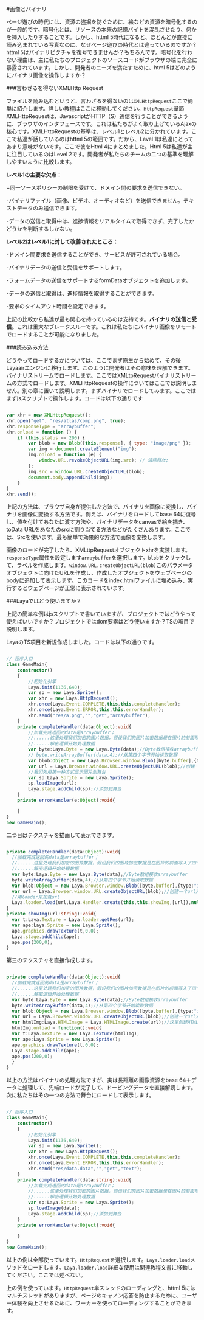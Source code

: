 #画像とバイナリ

ページ遊びの時代には、資源の盗掘を防ぐために、絵などの資源を暗号化するのが一般的です。暗号化とは、リソースの本来の記憶バイトを混乱させたり、何かを挿入したりすることです。しかし、httml 5時代になると、ほとんどが直接に読み込まれている写真なのに、なぜページ遊びの時代とは違っているのですか？httml 5はバイナリピクチャを復号できませんか？もちろんです。暗号化を行わない理由は、主に私たちのプロジェクトのソースコードがブラウザの端に完全に暴露されています。しかし、開発者のニーズを満たすために、html 5はどのようにバイナリ画像を操作しますか？

###言わざるを得ないXMLHttp Request

ファイルを読み込むというと、言わざるを得ないのは`XMLHttpRequest`ここで簡単に紹介します。詳しい教程はここに移動してください。`HttpRequest`章節XMLHttpRequestは、JavascriptがHTTP（S）通信を行うことができるように、ブラウザのインタフェースです。これは私たちがよく取り上げているAjaxの核心です。XMLHttpRequestの基準は、レベル1とレベル2に分かれています。ここで私達が話しているのはhttml 5の範囲です。だから、Level 1は私達にとってあまり意味がないです。ここで彼をHtml 4にまとめました。Html 5は私達が主に注目しているのはLevel 2です。開発者が私たちのチームの二つの基準を理解しやすいように比較します。


 **レベル1の主要な欠点：**

−同一ソースポリシーの制限を受けて、ドメイン間の要求を送信できない。

-バイナリファイル（画像、ビデオ、オーディオなど）を送信できません。テキストデータのみ送信できます。

-データの送信と取得中は、進捗情報をリアルタイムで取得できず、完了したかどうかを判断するしかない。


  **レベル2はレベル1に対して改善されたところ：**

-ドメイン間要求を送信することができ、サービスが許可されている場合。

-バイナリデータの送信と受信をサポートします。

-フォームデータの送信をサポートするformDataオブジェクトを追加します。

-データの送信と取得は、進捗情報を取得することができます。

-要求のタイムアウト時間を設定できます。

上記の比較から私達が最も関心を持っているのは支持です。**バイナリの送信と受信**。これは重大なブレークスルーです。これは私たちにバイナリ画像をリモートでロードすることが可能になりました。

###読み込み方法

どうやってロードするかについては、ここでまず原生から始めて、その後Layaairエンジンに移行します。このように開発者はその意味を理解できます。バイナリストリームでロードします。ここではXMLtpRequestバイナリストリームの方式でロードします。XMLHttpRequestの操作についてはここでは説明しません。別の章に置いて説明します。まずバイナリでロードしてみます。ここではまずjsスクリプトで操作します。コードは以下の通りです


```javascript

var xhr = new XMLHttpRequest();
xhr.open("get", "res/atlas/comp.png", true);
xhr.responseType = "arraybuffer";
xhr.onload = function () {
    if (this.status == 200) {
        var blob = new Blob([this.response], { type: "image/png" });
        var img = document.createElement("img");
        img.onload = function (e) {
            window.URL.revokeObjectURL(img.src); // 清除释放;
        };
        img.src = window.URL.createObjectURL(blob);
        document.body.appendChild(img);
    }
}
xhr.send();
```


上記の方法は、ブラウザ自身が提供した方法で、バイナリを画像に変換し、バイナリを画像に変換する方法です。例えば、バイナリをロードしてbase 64に復号し、値を付けてあなたに渡す方法や、バイナリデータをcanvasで絵を描き、toData URLをあなたのsrcに割り当てる方法などがたくさんあります。ここでは、Srcを使います。最も簡単で効果的な方法で画像を変換します。

画像のロードが完了したら、XMLttpRequestオブジェクトxhrを実装します。`responseType`属性を設定します`arraybuffer`を選択します。`blob`をクリックして、ラベルを作成します。`window.URL.createObjectURL(blob)`このパラメータオブジェクトに向けたURLを作成し、作成したオブジェクトをウェブページのbodyに追加して表示します。このコードをindex.htmlファイルに埋め込み、実行するとウェブページが正常に表示されています。

###Layaではどう使いますか？

上記の簡単な例はjsスクリプトで書いていますが、プロジェクトではどうやって使えばいいですか？プロジェクトではdom要素はどう使いますか？TSの項目で説明します。

LayaのTS項目を新規作成しました。コードは以下の通りです。


```typescript

// 程序入口
class GameMain{
    constructor()
    {
        //初始化引擎
        Laya.init(1136,640);
        var sp = new Laya.Sprite();
        var xhr = new Laya.HttpRequest();
        xhr.once(Laya.Event.COMPLETE,this,this.completeHandler);
        xhr.once(Laya.Event.ERROR,this,this.errorHandler);
        xhr.send("res/a.png","","get","arraybuffer");
    }
    private completeHandler(data:Object):void{
        //加载完成返回的data是arraybuffer；
        //......这里处理我们加密的图片数据，假设我们的图片加密数据是在图片的前面写入了四个字节的数据
        //......解密逻辑开始处理数据
        var byte:Laya.Byte = new Laya.Byte(data);//Byte数组接收arraybuffer
        // byte.writeArrayBuffer(data,4);//从第四个字节开始读取数据
        var blob:Object = new Laya.Browser.window.Blob([byte.buffer],{type:"image/png"});
        var url = Laya.Browser.window.URL.createObjectURL(blob);//创建一个url对象；
        //我们先用第一种方式显示图片到舞台
        var sp:Laya.Sprite = new Laya.Sprite();
        sp.loadImage(url);
        Laya.stage.addChild(sp);//添加到舞台
    }
    private errorHandler(e:Object):void{

    }
}
new GameMain();
```


二つ目はテクスチャを描画して表示できます。


```typescript

private completeHandler(data:Object):void{
  //加载完成返回的data是arraybuffer；
  //......这里处理我们加密的图片数据，假设我们的图片加密数据是在图片的前面写入了四个字节的数据
  //......解密逻辑开始处理数据
  var byte:Laya.Byte = new Laya.Byte(data);//Byte数组接收arraybuffer
  byte.writeArrayBuffer(data,4);//从第四个字节开始读取数据
  var blob:Object = new Laya.Browser.window.Blob([byte.buffer],{type:"image/png"});
  var url = Laya.Browser.window.URL.createObjectURL(blob);//创建一个url对象；
  //用loader来加载url
  Laya.loader.load(url,Laya.Handler.create(this,this.showImg,[url]),null,Laya.Loader.IMAGE);
}
private showImg(url:string):void{
  var t:Laya.Texture = Laya.loader.getRes(url);
  var ape:Laya.Sprite = new Laya.Sprite();
  ape.graphics.drawTexture(t,0,0);
  Laya.stage.addChild(ape);
  ape.pos(200,0);
}
```


第三のテクスチャを直接作成します。


```typescript

private completeHandler(data:Object):void{
  //加载完成返回的data是arraybuffer；
  //......这里处理我们加密的图片数据，假设我们的图片加密数据是在图片的前面写入了四个字节的数据
  //......解密逻辑开始处理数据
  var byte:Laya.Byte = new Laya.Byte(data);//Byte数组接收arraybuffer
  byte.writeArrayBuffer(data,4);//从第四个字节开始读取数据
  var blob:Object = new Laya.Browser.window.Blob([byte.buffer],{type:"image/png"});
  var url = Laya.Browser.window.URL.createObjectURL(blob);//创建一个url对象；
  var htmlImg:Laya.HTMLImage = Laya.HTMLImage.create(url);//这里创建HTMLImage 这里要用HTMLImage.create
  htmlImg.onload = function():void{
  var t:Laya.Texture = new Laya.Texture(htmlImg);
  var ape:Laya.Sprite = new Laya.Sprite();
  ape.graphics.drawTexture(t,0,0);
  Laya.stage.addChild(ape);
  ape.pos(200,0);
  }
}
```


以上の方法はバイナリの処理方法ですが、実は長距離の画像資源をbase 64＋データに処理して、先端ロードが完了して、ドーピングデータを直接解読します。次に私たちはその一つの方法で舞台にロードして表示します。


```typescript

// 程序入口
class GameMain{
    constructor()
    {
        //初始化引擎
        Laya.init(1136,640);
        var sp = new Laya.Sprite();
        var xhr = new Laya.HttpRequest();
        xhr.once(Laya.Event.COMPLETE,this,this.completeHandler);
        xhr.once(Laya.Event.ERROR,this,this.errorHandler);
        xhr.send("res/data.data","","get","text");
    }
    private completeHandler(data:string):void{
        //加载完成返回的data是arraybuffer；
        //......这里处理我们加密的图片数据，假设我们的图片加密数据是在图片的前面写入了四个字节的数据
        //......解密逻辑开始处理数据
        var sp:Laya.Sprite = new Laya.Sprite();
        sp.loadImage(data);
        Laya.stage.addChild(sp);//添加到舞台
    }
    private errorHandler(e:Object):void{

    }
}
new GameMain();
```


以上の例は全部使っています。`HttpRequest`を選択します。`Laya.loader.load`メソッドをロードします。`Laya.loader.load`詳細な使用は関連教程文書に移動してください。ここでは述べない。

上の例を使っています。`HttpRequest`単スレッドのローディングと、httml 5にはマルチスレッドがありますが、ページのキャノン応答を防止するために、ユーザー体験を向上させるために、ワーカーを使ってローディングすることができます。